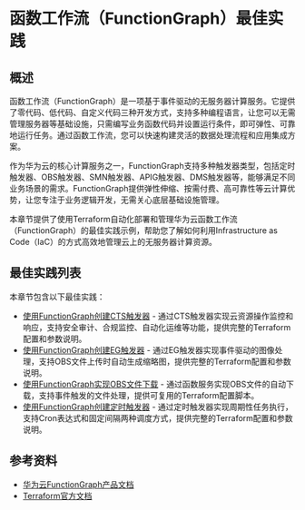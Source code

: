 # 函数工作流（FunctionGraph）最佳实践

## 概述

函数工作流（FunctionGraph）是一项基于事件驱动的无服务器计算服务。它提供了零代码、低代码、自定义代码三种开发方式，支持多种编程语言，让您可以无需管理服务器等基础设施，只需编写业务函数代码并设置运行条件，即可弹性、可靠地运行任务。通过函数工作流，您可以快速构建灵活的数据处理流程和应用集成方案。

作为华为云的核心计算服务之一，FunctionGraph支持多种触发器类型，包括定时触发器、OBS触发器、SMN触发器、APIG触发器、DMS触发器等，能够满足不同业务场景的需求。FunctionGraph提供弹性伸缩、按需付费、高可靠性等云计算优势，让您专注于业务逻辑开发，无需关心底层基础设施管理。

本章节提供了使用Terraform自动化部署和管理华为云函数工作流（FunctionGraph）的最佳实践示例，帮助您了解如何利用Infrastructure as Code（IaC）的方式高效地管理云上的无服务器计算资源。

## 最佳实践列表

本章节包含以下最佳实践：

* [使用FunctionGraph创建CTS触发器](./cts_trigger.md) - 通过CTS触发器实现云资源操作监控和响应，支持安全审计、合规监控、自动化运维等功能，提供完整的Terraform配置和参数说明。
* [使用FunctionGraph创建EG触发器](./eg_trigger.md) - 通过EG触发器实现事件驱动的图像处理，支持OBS文件上传时自动生成缩略图，提供完整的Terraform配置和参数说明。
* [使用FunctionGraph实现OBS文件下载](./obs_download.md) - 通过函数服务实现OBS文件的自动下载，支持事件触发的文件处理，提供可复用的Terraform配置脚本。
* [使用FunctionGraph创建定时触发器](./timer_trigger.md) - 通过定时触发器实现周期性任务执行，支持Cron表达式和固定间隔两种调度方式，提供完整的Terraform配置和参数说明。

## 参考资料

- [华为云FunctionGraph产品文档](https://support.huaweicloud.com/functiongraph/index.html)
- [Terraform官方文档](https://www.terraform.io/docs/index.html)
